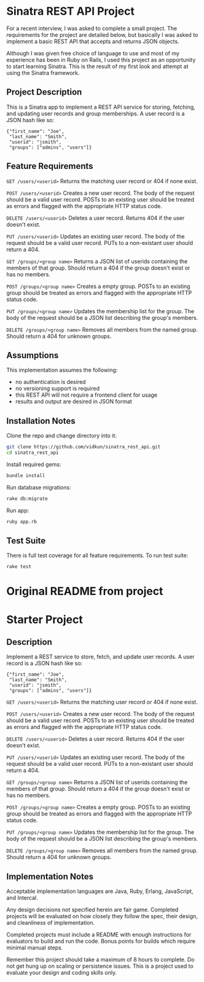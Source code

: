Sinatra REST API Project
=================

For a recent interview, I was asked to complete a small project. The requirements for the project are detailed below, but basically I was asked to implement a basic REST API that accepts and returns JSON objects.

Although I was given free choice of language to use and most of my experience has been in Ruby on Rails, I used this project as an opportunity to start learning Sinatra. This is the result of my first look and attempt at using the Sinatra framework. 

Project Description
------------
This is a Sinatra app to implement a REST API service for storing, fetching, and updating user records and group memberships. A user record is a JSON hash like so:

```
{"first_name": "Joe",
 "last_name": "Smith",
 "userid": "jsmith",
 "groups": ["admins", "users"]}
```

Feature Requirements
------------
```GET /users/<userid>```
Returns the matching user record or 404 if none exist.

```POST /users/<userid>```
Creates a new user record. The body of the request should be a valid user record. POSTs to an existing user should be treated as errors and flagged with the appropriate HTTP status code.

```DELETE /users/<userid>```
Deletes a user record. Returns 404 if the user doesn't exist.

```PUT /users/<userid>```
Updates an existing user record. The body of the request should be a valid user record. PUTs to a non-existant user should return a 404.

```GET /groups/<group name>```
Returns a JSON list of userids containing the members of that group. Should return a 404 if the group doesn't exist or has no members.

```POST /groups/<group name>```
Creates a empty group. POSTs to an existing group should be treated as errors and flagged with the appropriate HTTP status code.

```PUT /groups/<group name>```
Updates the membership list for the group. The body of the request should be a JSON list describing the group's members.

```DELETE /groups/<group name>```
Removes all members from the named group. Should return a 404 for unknown groups.

Assumptions
-------------------
This implementation assumes the following:
* no authentication is desired
* no versioning support is required
* this REST API will not require a frontend client for usage
* results and output are desired in JSON format

Installation Notes
--------------------
Clone the repo and change directory into it:
```bash
git clone https://github.com/vidkun/sinatra_rest_api.git
cd sinatra_rest_api
```
Install required gems:
```bash
bundle install
```
Run database migrations:
```bash
rake db:migrate
```
Run app:
```bash
ruby app.rb
```

Test Suite
--------------------
There is full test coverage for all feature requirements.
To run test suite:
```bash
rake test
```


Original README from project
=================
Starter Project
=================

Description
------------
Implement a REST service to store, fetch, and update user records. A user record is a JSON hash like so:

```
{"first_name": "Joe",
 "last_name": "Smith",
 "userid": "jsmith",
 "groups": ["admins", "users"]}
```

```GET /users/<userid>```
Returns the matching user record or 404 if none exist.

```POST /users/<userid>```
Creates a new user record. The body of the request should be a valid user record. POSTs to an existing user should be treated as errors and flagged with the appropriate HTTP status code.

```DELETE /users/<userid>```
Deletes a user record. Returns 404 if the user doesn't exist.

```PUT /users/<userid>```
Updates an existing user record. The body of the request should be a valid user record. PUTs to a non-existant user should return a 404.

```GET /groups/<group name>```
Returns a JSON list of userids containing the members of that group. Should return a 404 if the group doesn't exist or has no members.

```POST /groups/<group name>```
Creates a empty group. POSTs to an existing group should be treated as errors and flagged with the appropriate HTTP status code.

```PUT /groups/<group name>```
Updates the membership list for the group. The body of the request should be a JSON list describing the group's members.

```DELETE /groups/<group name>```
Removes all members from the named group. Should return a 404 for unknown groups.

Implementation Notes
--------------------
Acceptable implementation languages are Java, Ruby, Erlang, JavaScript, and Intercal.

Any design decisions not specified herein are fair game. Completed projects will be evaluated on how closely they follow the spec, their design, and cleanliness of implementation.

Completed projects must include a README with enough instructions for evaluators to build and run the code. Bonus points for builds which require minimal manual steps.

Remember this project should take a maximum of 8 hours to complete. Do not get hung up on scaling or persistence issues. This is a project used to evaluate your design and coding skills only.




